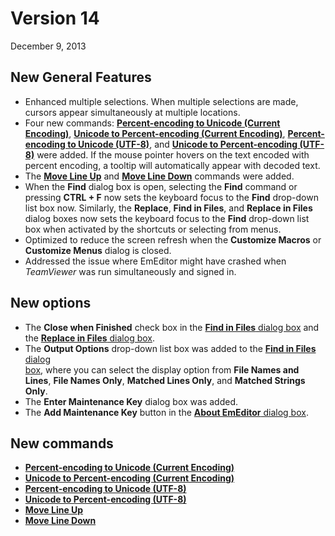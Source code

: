 # Version 14

December 9, 2013

## New General Features

- Enhanced multiple selections. When multiple selections are made, cursors appear simultaneously at multiple locations.
- Four new commands: [**Percent-encoding to Unicode (Current Encoding)**](../cmd/edit/decode_percent),
[**Unicode to Percent-encoding (Current Encoding)**](../cmd/edit/encode_percent),
[**Percent-encoding to Unicode (UTF-8)**](../cmd/edit/decode_percent_utf8), and
[**Unicode to Percent-encoding (UTF-8)**](../cmd/edit/encode_percent_utf8) were added. If the mouse pointer hovers on the text
encoded with percent encoding, a tooltip will automatically appear with decoded text.
- The [**Move Line Up**](../cmd/edit/move_line_up) and
[**Move Line Down**](../cmd/edit/move_line_down) commands were added.
- When the **Find** dialog box is open, selecting the **Find** command or pressing **CTRL + F** now sets the keyboard focus to the **Find**
drop-down list box now. Similarly, the **Replace**, **Find in Files**, and **Replace in Files** dialog boxes now sets the keyboard focus to the **Find**
drop-down list box when activated by the shortcuts or selecting from menus.
- Optimized to reduce the screen refresh when the **Customize Macros** or **Customize Menus** dialog is closed.
- Addressed the issue where EmEditor might have crashed when _TeamViewer_ was run simultaneously and signed in.

## New options

- The
**Close when Finished** check box in the [**Find in Files** dialog box](../dlg/find_in_files/index) and the
[**Replace in Files** dialog box](../dlg/replace_in_files/index).
- The **Output Options** drop-down list box was added to the [**Find in Files** dialog \
box](../dlg/find_in_files/index), where you can select the display option from
**File Names and Lines**, **File Names Only**, **Matched Lines Only**, and **Matched Strings Only**.
- The **Enter Maintenance Key** dialog box was added.
- The **Add Maintenance Key** button in the [**About EmEditor** dialog box](../dlg/about/index).

## New commands

- [**Percent-encoding to Unicode (Current Encoding)**](../cmd/edit/decode_percent)
- [**Unicode to Percent-encoding (Current Encoding)**](../cmd/edit/encode_percent)
- [**Percent-encoding to Unicode (UTF-8)**](../cmd/edit/decode_percent_utf8)
- [**Unicode to Percent-encoding (UTF-8)**](../cmd/edit/encode_percent_utf8)
- [**Move Line Up**](../cmd/edit/move_line_up)
- [**Move Line Down**](../cmd/edit/move_line_down)